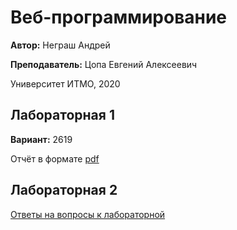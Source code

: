 # Веб-программирование
**Автор:** Неграш Андрей

**Преподаватель:** Цопа Евгений Алексеевич

Университет ИТМО, 2020

## Лабораторная 1
**Вариант:** 2619

Отчёт в формате [pdf](https://github.com/ANegrash/ITMO-all/blob/master/3%20Web/lab1/report.pdf)

## Лабораторная 2
[Ответы на вопросы к лабораторной](https://github.com/ANegrash/ITMO-all/blob/master/3%20Web/lab2/answers.pdf)
